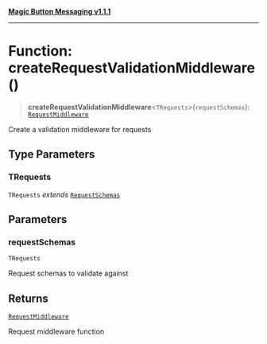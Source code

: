 [**Magic Button Messaging v1.1.1**](../README.md)

***

# Function: createRequestValidationMiddleware()

> **createRequestValidationMiddleware**\<`TRequests`\>(`requestSchemas`): [`RequestMiddleware`](../type-aliases/RequestMiddleware.md)

Create a validation middleware for requests

## Type Parameters

### TRequests

`TRequests` *extends* [`RequestSchemas`](../type-aliases/RequestSchemas.md)

## Parameters

### requestSchemas

`TRequests`

Request schemas to validate against

## Returns

[`RequestMiddleware`](../type-aliases/RequestMiddleware.md)

Request middleware function
